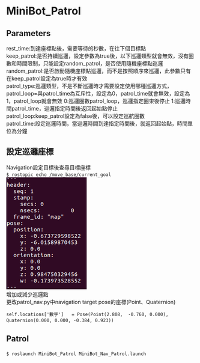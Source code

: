 # MiniBot_Patrol

## Parameters
rest_time:到達座標點後，需要等待的秒數，在往下個目標點  
keep_patrol:是否持續巡邏，設定參數為true後，以下巡邏類型就會無效，沒有圈數和時間限制，只能設定random_patrol，是否使用隨機座標點巡邏  
random_patrol:是否啟動隨機座標點巡邏，而不是按照順序來巡邏，此參數只有在keep_patrol設定為true時才有效  
patrol_type:巡邏類型，不是不斷巡邏時才需要設定使用哪種巡邏方式，patrol_loop=與patrol_time為互斥性，設定為0，patrol_time就會無效，設定為1，patrol_loop就會無效
 0:巡邏圈數patrol_loop，巡邏指定圈束後停止
 1:巡邏時間patrol_time，巡邏指定時間後返回起始點停止  
patrol_loop:keep_patrol設定為false後，可以設定巡航圈數  
patrol_time:設定巡邏時間，當巡邏時間到達指定時間後，就返回起始點，時間單位為分鐘  

## 設定巡邏座標
Navigation設定目標後查尋目標座標  
`$ rostopic echo /move_base/current_goal`  
![alt text](https://github.com/wowamy/MiniBot_Patrol/blob/master/document/%E5%B7%A1%E9%82%8F%E9%BB%9E%E5%BA%A7%E6%A8%99.PNG)  
增加或減少巡邏點  
更改patrol_nav.py中navigation target pose的座標(Point、Quaternion)  
```
self.locations['數字']   = Pose(Point(2.808,  -0.760, 0.000), Quaternion(0.000, 0.000, -0.384, 0.923))
```

## Patrol

`$ roslaunch MiniBot_Patrol MiniBot_Nav_Patrol.launch`